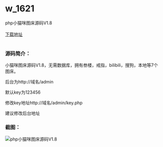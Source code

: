 # w_1621
php小猫咪图床源码V1.8
<br/></br>
[下载地址](https://www.uuid2.com/1621.html "下载地址")
<br/></br>
<h3>源码简介：</h3>
<p>小猫咪图床源码V1.8，无需数据库，拥有叁楼，戒指，bilibili，搜狗，本地等7个图床。<p>
<p>后台为http://域名/admin<p>
<p>默认key为123456<p>
<p>修改key地址http://域名/admin/key.php<p>
<p>建议修改后台地址<p>
<h3>截图：</h3>
<img src="https://www.uuid2.com/wp-content/uploads/img/202109/b496708287.png" alt="php小猫咪图床源码V1.8">
